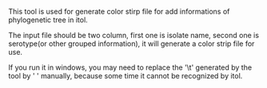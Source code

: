 This tool is used for generate color stirp file for add informations of phylogenetic tree in itol.

The input file should be two column, first one is isolate name, second one is serotype(or other grouped information), it will generate a color strip file for use.

If you run it in windows, you may need to replace the '\t' generated by the tool by ' ' manually, because some time it cannot be recognized by itol.

